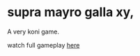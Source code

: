 # supra mayro galla xy,
A very koni game.

watch full gameplay [here](https://youtu.be/uHWOGjD2zVY)
